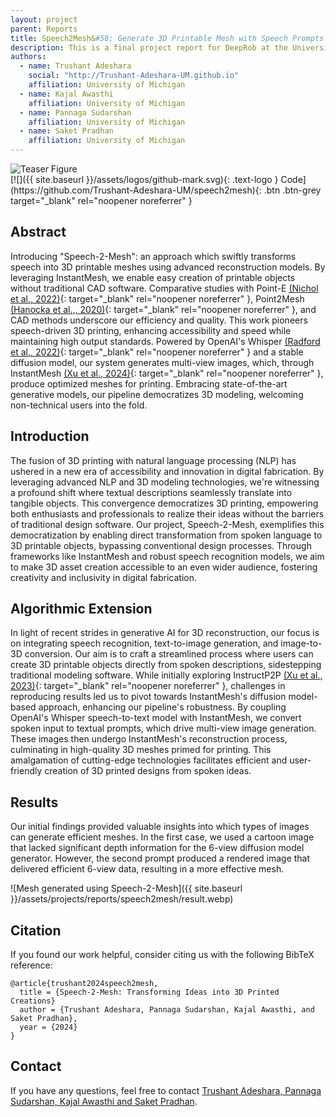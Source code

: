 ```yaml
---
layout: project
parent: Reports
title: Speech2Mesh&#58; Generate 3D Printable Mesh with Speech Prompts
description: This is a final project report for DeepRob at the University of Michigan.
authors:
  - name: Trushant Adeshara
    social: "http://Trushant-Adeshara-UM.github.io"
    affiliation: University of Michigan
  - name: Kajal Awasthi
    affiliation: University of Michigan
  - name: Pannaga Sudarshan
    affiliation: University of Michigan
  - name: Saket Pradhan
    affiliation: University of Michigan
---
```



<!-- This shows how to add an image (or gif) in markdown -->
<div class="center-image">
<img alt="Teaser Figure" src="{{ site.baseurl }}/assets/projects/reports/speech2mesh/speech2mesh.gif" />
</div>


<div class="project-links" markdown="1">
[![]({{ site.baseurl }}/assets/logos/github-mark.svg){: .text-logo } Code](https://github.com/Trushant-Adeshara-UM/speech2mesh){: .btn .btn-grey target="_blank" rel="noopener noreferrer" }
</div>


## Abstract

Introducing "Speech-2-Mesh": an approach which swiftly transforms speech into 3D printable meshes using advanced reconstruction models. By leveraging InstantMesh, we enable easy creation of printable objects without traditional CAD software. Comparative studies with Point-E [(Nichol et al., 2022)](https://arxiv.org/abs/2212.08751){: target="_blank" rel="noopener noreferrer" }, Point2Mesh [(Hanocka et al.,, 2020)](https://arxiv.org/abs/2005.11084){: target="_blank" rel="noopener noreferrer" }, and CAD methods underscore our efficiency and quality. This work pioneers speech-driven 3D printing, enhancing accessibility and speed while maintaining high output standards. Powered by OpenAI's Whisper [(Radford et al., 2022)](https://arxiv.org/abs/2212.04356){: target="_blank" rel="noopener noreferrer" } and a stable diffusion model, our system generates multi-view images, which, through InstantMesh [(Xu et al., 2024)](https://arxiv.org/abs/2404.07191){: target="_blank" rel="noopener noreferrer" }, produce optimized meshes for printing. Embracing state-of-the-art generative models, our pipeline democratizes 3D modeling, welcoming non-technical users into the fold.


## Introduction

The fusion of 3D printing with natural language processing (NLP) has ushered in a new era of accessibility and innovation in digital fabrication. By leveraging advanced NLP and 3D modeling technologies, we're witnessing a profound shift where textual descriptions seamlessly translate into tangible objects. This convergence democratizes 3D printing, empowering both enthusiasts and professionals to realize their ideas without the barriers of traditional design software. Our project, Speech-2-Mesh, exemplifies this democratization by enabling direct transformation from spoken language to 3D printable objects, bypassing conventional design processes. Through frameworks like InstantMesh and robust speech recognition models, we aim to make 3D asset creation accessible to an even wider audience, fostering creativity and inclusivity in digital fabrication.


## Algorithmic Extension

In light of recent strides in generative AI for 3D reconstruction, our focus is on integrating speech recognition, text-to-image generation, and image-to-3D conversion. Our aim is to craft a streamlined process where users can create 3D printable objects directly from spoken descriptions, sidestepping traditional modeling software. While initially exploring InstructP2P [(Xu et al., 2023)](https://arxiv.org/abs/2306.07154){: target="_blank" rel="noopener noreferrer" }, challenges in reproducing results led us to pivot towards InstantMesh's diffusion model-based approach, enhancing our pipeline's robustness. By coupling OpenAI's Whisper speech-to-text model with InstantMesh, we convert spoken input to textual prompts, which drive multi-view image generation. These images then undergo InstantMesh's reconstruction process, culminating in high-quality 3D meshes primed for printing. This amalgamation of cutting-edge technologies facilitates efficient and user-friendly creation of 3D printed designs from spoken ideas.


## Results
Our initial findings provided valuable insights into which types of images can generate efficient meshes. In the first case, we used a cartoon image that lacked significant depth information for the 6-view diffusion model generator. However, the second prompt produced a rendered image that delivered efficient 6-view data, resulting in a more effective mesh.

![Mesh generated using Speech-2-Mesh]({{ site.baseurl }}/assets/projects/reports/speech2mesh/result.webp)


## Citation

If you found our work helpful, consider citing us with the following BibTeX reference:
```
@article{trushant2024speech2mesh,
  title = {Speech-2-Mesh: Transforming Ideas into 3D Printed Creations}
  author = {Trushant Adeshara, Pannaga Sudarshan, Kajal Awasthi, and Saket Pradhan},
  year = {2024}
}
```


## Contact

If you have any questions, feel free to contact [Trushant Adeshara, Pannaga Sudarshan, Kajal Awasthi and Saket Pradhan](mailto:trushant@umich.edu?cc=pannaga@umich.edu?cc=kajalaw@umich.edu?cc=saketp@umich.edu).


